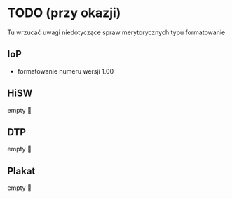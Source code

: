 # TODO (przy okazji)
Tu wrzucać uwagi niedotyczące spraw merytorycznych typu formatowanie
## IoP 
- formatowanie numeru wersji 1.00
## HiSW
empty :open_hands:
## DTP
empty :open_hands:
## Plakat
empty :open_hands: